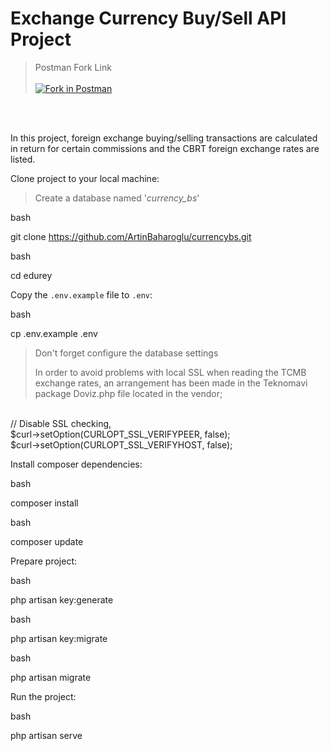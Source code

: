 # Exchange Currency Buy/Sell API Project
> Postman Fork Link<br><br>
[![Fork in Postman](https://run.pstmn.io/button.svg)](https://web.postman.co/network/import?collection=27789161-61bbf365-546f-4e2f-a6b5-7e46a632599c-2s9YJdWi2J&referrer=https%3A%2F%2Fdocumenter.getpostman.com%2Fview%2F27789161%2F2s9YJdWi2J&versionTag=latest&source=documenter&traceId=undefined)

<br><br>

In this project, foreign exchange buying/selling transactions are calculated in return for certain commissions and the CBRT foreign exchange rates are listed.

Clone project to your local machine:

> Create a database named '*currency_bs*'

bash

git clone https://github.com/ArtinBaharoglu/currencybs.git

bash

cd edurey

Copy the `.env.example` file to `.env`:

bash

cp .env.example .env


> Don't forget configure the database settings
> 
> In order to avoid problems with local SSL when reading the TCMB exchange rates, an arrangement has been made in the Teknomavi package Doviz.php file located in the vendor;
<br>
// Disable SSL checking,
<br>
$curl->setOption(CURLOPT_SSL_VERIFYPEER, false);
<br>
$curl->setOption(CURLOPT_SSL_VERIFYHOST, false);


Install composer dependencies:

bash

composer install

bash 

composer update


Prepare project:

bash

php artisan key:generate


bash

php artisan key:migrate

bash

php artisan migrate

Run the project:

bash

php artisan serve

